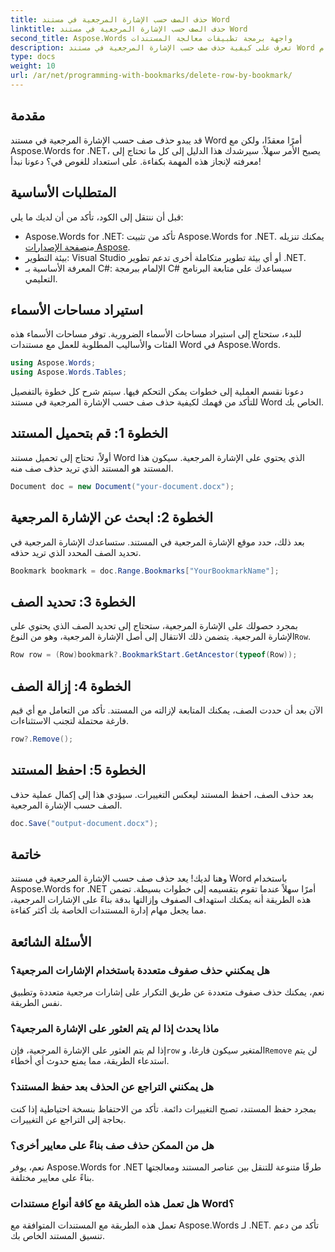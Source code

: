 ```yaml
---
title: حذف الصف حسب الإشارة المرجعية في مستند Word
linktitle: حذف الصف حسب الإشارة المرجعية في مستند Word
second_title: Aspose.Words واجهة برمجة تطبيقات معالجة المستندات
description: تعرف على كيفية حذف صف حسب الإشارة المرجعية في مستند Word باستخدام Aspose.Words لـ .NET. اتبع دليلنا خطوة بخطوة لإدارة المستندات بكفاءة.
type: docs
weight: 10
url: /ar/net/programming-with-bookmarks/delete-row-by-bookmark/
---
```

## مقدمة

قد يبدو حذف صف حسب الإشارة المرجعية في مستند Word أمرًا معقدًا، ولكن مع Aspose.Words for .NET، يصبح الأمر سهلاً. سيرشدك هذا الدليل إلى كل ما تحتاج إلى معرفته لإنجاز هذه المهمة بكفاءة. على استعداد للغوص في؟ دعونا نبدأ!

## المتطلبات الأساسية

قبل أن ننتقل إلى الكود، تأكد من أن لديك ما يلي:

-  Aspose.Words for .NET: تأكد من تثبيت Aspose.Words for .NET. يمكنك تنزيله من[صفحة الإصدارات Aspose](https://releases.aspose.com/words/net/).
- بيئة التطوير: Visual Studio أو أي بيئة تطوير متكاملة أخرى تدعم تطوير .NET.
- المعرفة الأساسية بـ C#: الإلمام ببرمجة C# سيساعدك على متابعة البرنامج التعليمي.

## استيراد مساحات الأسماء

للبدء، ستحتاج إلى استيراد مساحات الأسماء الضرورية. توفر مساحات الأسماء هذه الفئات والأساليب المطلوبة للعمل مع مستندات Word في Aspose.Words.

```csharp
using Aspose.Words;
using Aspose.Words.Tables;
```

دعونا نقسم العملية إلى خطوات يمكن التحكم فيها. سيتم شرح كل خطوة بالتفصيل للتأكد من فهمك لكيفية حذف صف حسب الإشارة المرجعية في مستند Word الخاص بك.

## الخطوة 1: قم بتحميل المستند

أولاً، تحتاج إلى تحميل مستند Word الذي يحتوي على الإشارة المرجعية. سيكون هذا المستند هو المستند الذي تريد حذف صف منه.

```csharp
Document doc = new Document("your-document.docx");
```

## الخطوة 2: ابحث عن الإشارة المرجعية

بعد ذلك، حدد موقع الإشارة المرجعية في المستند. ستساعدك الإشارة المرجعية في تحديد الصف المحدد الذي تريد حذفه.

```csharp
Bookmark bookmark = doc.Range.Bookmarks["YourBookmarkName"];
```

## الخطوة 3: تحديد الصف

 بمجرد حصولك على الإشارة المرجعية، ستحتاج إلى تحديد الصف الذي يحتوي على الإشارة المرجعية. يتضمن ذلك الانتقال إلى أصل الإشارة المرجعية، وهو من النوع`Row`.

```csharp
Row row = (Row)bookmark?.BookmarkStart.GetAncestor(typeof(Row));
```

## الخطوة 4: إزالة الصف

الآن بعد أن حددت الصف، يمكنك المتابعة لإزالته من المستند. تأكد من التعامل مع أي قيم فارغة محتملة لتجنب الاستثناءات.

```csharp
row?.Remove();
```

## الخطوة 5: احفظ المستند

بعد حذف الصف، احفظ المستند ليعكس التغييرات. سيؤدي هذا إلى إكمال عملية حذف الصف حسب الإشارة المرجعية.

```csharp
doc.Save("output-document.docx");
```

## خاتمة

وهنا لديك! يعد حذف صف حسب الإشارة المرجعية في مستند Word باستخدام Aspose.Words for .NET أمرًا سهلاً عندما تقوم بتقسيمه إلى خطوات بسيطة. تضمن هذه الطريقة أنه يمكنك استهداف الصفوف وإزالتها بدقة بناءً على الإشارات المرجعية، مما يجعل مهام إدارة المستندات الخاصة بك أكثر كفاءة.

## الأسئلة الشائعة

### هل يمكنني حذف صفوف متعددة باستخدام الإشارات المرجعية؟
نعم، يمكنك حذف صفوف متعددة عن طريق التكرار على إشارات مرجعية متعددة وتطبيق نفس الطريقة.

### ماذا يحدث إذا لم يتم العثور على الإشارة المرجعية؟
 إذا لم يتم العثور على الإشارة المرجعية، فإن`row` المتغير سيكون فارغا، و`Remove` لن يتم استدعاء الطريقة، مما يمنع حدوث أي أخطاء.

### هل يمكنني التراجع عن الحذف بعد حفظ المستند؟
بمجرد حفظ المستند، تصبح التغييرات دائمة. تأكد من الاحتفاظ بنسخة احتياطية إذا كنت بحاجة إلى التراجع عن التغييرات.

### هل من الممكن حذف صف بناءً على معايير أخرى؟
نعم، يوفر Aspose.Words for .NET طرقًا متنوعة للتنقل بين عناصر المستند ومعالجتها بناءً على معايير مختلفة.

### هل تعمل هذه الطريقة مع كافة أنواع مستندات Word؟
تعمل هذه الطريقة مع المستندات المتوافقة مع Aspose.Words لـ .NET. تأكد من دعم تنسيق المستند الخاص بك.
